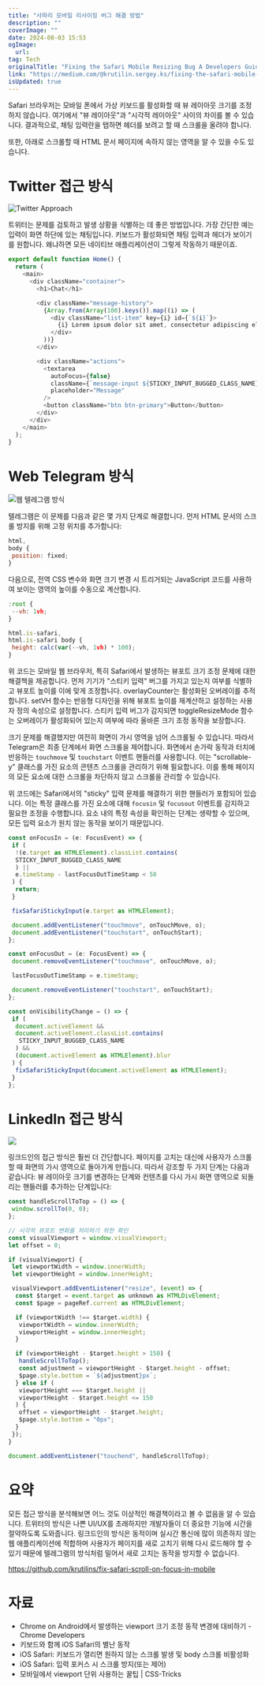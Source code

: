 ```yaml
---
title: "사파리 모바일 리사이징 버그 해결 방법"
description: ""
coverImage: ""
date: 2024-08-03 15:53
ogImage: 
  url: 
tag: Tech
originalTitle: "Fixing the Safari Mobile Resizing Bug A Developers Guide"
link: "https://medium.com/@krutilin.sergey.ks/fixing-the-safari-mobile-resizing-bug-a-developers-guide-6568f933cde0"
isUpdated: true
---
```






Safari 브라우저는 모바일 폰에서 가상 키보드를 활성화할 때 뷰 레이아웃 크기를 조정하지 않습니다. 여기에서 "뷰 레이아웃"과 "시각적 레이아웃" 사이의 차이를 볼 수 있습니다. 결과적으로, 채팅 입력란을 탭하면 헤더를 보려고 할 때 스크롤을 올려야 합니다.

또한, 아래로 스크롤할 때 HTML 문서 페이지에 속하지 않는 영역을 알 수 있을 수도 있습니다.

# Twitter 접근 방식

![Twitter Approach](https://miro.medium.com/v2/resize:fit:436/1*Dj_5lZ32Ok-VuR-h2_maGg.gif)

<div class="content-ad"></div>

트위터는 문제를 검토하고 발생 상황을 식별하는 데 좋은 방법입니다. 가장 간단한 예는 입력이 화면 하단에 있는 채팅입니다. 키보드가 활성화되면 채팅 입력과 헤더가 보이기를 원합니다. 왜냐하면 모든 네이티브 애플리케이션이 그렇게 작동하기 때문이죠.

```js
export default function Home() {
  return (
    <main>
      <div className="container">
        <h1>Chat</h1>

        <div className="message-history">
          {Array.from(Array(100).keys()).map((i) => (
            <div className="list-item" key={i} id={`${i}`}>
              {i} Lorem ipsum dolor sit amet, consectetur adipiscing elit. Donec
            </div>
          ))}
        </div>

        <div className="actions">
          <textarea
            autoFocus={false}
            className={`message-input ${STICKY_INPUT_BUGGED_CLASS_NAME}`}
            placeholder="Message"
          />
          <button className="btn btn-primary">Button</button>
        </div>
      </div>
    </main>
  );
}
```

# Web Telegram 방식

![웹 텔레그램 방식](https://miro.medium.com/v2/resize:fit:436/1*7-qPiF5kXspetxsY40POyA.gif)

<div class="content-ad"></div>

텔레그램은 이 문제를 다음과 같은 몇 가지 단계로 해결합니다. 먼저 HTML 문서의 스크롤 방지를 위해 고정 위치를 추가합니다:

```js
html,
body {
 position: fixed;
}
```

다음으로, 전역 CSS 변수와 화면 크기 변경 시 트리거되는 JavaScript 코드를 사용하여 보이는 영역의 높이를 수동으로 계산합니다.

```js
:root {
 --vh: 1vh;
}

html.is-safari,
html.is-safari body {
 height: calc(var(--vh, 1vh) * 100);
}
```

<div class="content-ad"></div>

위 코드는 모바일 웹 브라우저, 특히 Safari에서 발생하는 뷰포트 크기 조정 문제에 대한 해결책을 제공합니다. 먼저 기기가 "스티키 입력" 버그를 가지고 있는지 여부를 식별하고 뷰포트 높이를 이에 맞게 조정합니다. overlayCounter는 활성화된 오버레이를 추적합니다. setVH 함수는 반응형 디자인을 위해 뷰포트 높이를 재계산하고 설정하는 사용자 정의 속성으로 설정합니다. 스티키 입력 버그가 감지되면 toggleResizeMode 함수는 오버레이가 활성화되어 있는지 여부에 따라 올바른 크기 조정 동작을 보장합니다.

크기 문제를 해결했지만 여전히 화면이 가시 영역을 넘어 스크롤될 수 있습니다. 따라서 Telegram은 최종 단계에서 화면 스크롤을 제어합니다. 화면에서 손가락 동작과 터치에 반응하는 `touchmove` 및 `touchstart` 이벤트 핸들러를 사용합니다. 이는 "scrollable-y" 클래스를 가진 요소의 콘텐츠 스크롤을 관리하기 위해 필요합니다. 이를 통해 페이지의 모든 요소에 대한 스크롤을 차단하지 않고 스크롤을 관리할 수 있습니다.

<div class="content-ad"></div>

위 코드에는 Safari에서의 "sticky" 입력 문제를 해결하기 위한 핸들러가 포함되어 있습니다. 이는 특정 클래스를 가진 요소에 대해 `focusin` 및 `focusout` 이벤트를 감지하고 필요한 조정을 수행합니다. 요소 내의 특정 속성을 확인하는 단계는 생략할 수 있으며, 모든 입력 요소가 원치 않는 동작을 보이기 때문입니다.

```js
const onFocusIn = (e: FocusEvent) => {
 if (
  !(e.target as HTMLElement).classList.contains(
  STICKY_INPUT_BUGGED_CLASS_NAME
  ) ||
  e.timeStamp - lastFocusOutTimeStamp < 50
 ) {
  return;
 }

 fixSafariStickyInput(e.target as HTMLElement);

 document.addEventListener("touchmove", onTouchMove, o);
 document.addEventListener("touchstart", onTouchStart);
};

const onFocusOut = (e: FocusEvent) => {
 document.removeEventListener("touchmove", onTouchMove, o);

 lastFocusOutTimeStamp = e.timeStamp;

 document.removeEventListener("touchstart", onTouchStart);
};

const onVisibilityChange = () => {
 if (
  document.activeElement &&
  document.activeElement.classList.contains(
   STICKY_INPUT_BUGGED_CLASS_NAME
  ) &&
  (document.activeElement as HTMLElement).blur
 ) {
  fixSafariStickyInput(document.activeElement as HTMLElement);
 }
};
```

# LinkedIn 접근 방식

<img src="https://miro.medium.com/v2/resize:fit:436/1*FQQffPzH2llfblXOEeC2ww.gif" />

<div class="content-ad"></div>

링크드인의 접근 방식은 훨씬 더 간단합니다. 페이지를 고치는 대신에 사용자가 스크롤할 때 화면의 가시 영역으로 돌아가게 만듭니다. 따라서 강조할 두 가지 단계는 다음과 같습니다: 뷰 레이아웃 크기를 변경하는 단계와 컨텐츠를 다시 가시 화면 영역으로 되돌리는 핸들러를 추가하는 단계입니다:

```js
const handleScrollToTop = () => {
 window.scrollTo(0, 0);
};

// 시각적 뷰포트 변화를 처리하기 위한 확인
const visualViewport = window.visualViewport;
let offset = 0;

if (visualViewport) {
 let viewportWidth = window.innerWidth;
 let viewportHeight = window.innerHeight;

 visualViewport.addEventListener("resize", (event) => {
  const $target = event.target as unknown as HTMLDivElement;
  const $page = pageRef.current as HTMLDivElement;

  if (viewportWidth !== $target.width) {
   viewportWidth = window.innerWidth;
   viewportHeight = window.innerHeight;
  }

  if (viewportHeight - $target.height > 150) {
   handleScrollToTop();
   const adjustment = viewportHeight - $target.height - offset;
   $page.style.bottom = `${adjustment}px`;
  } else if (
   viewportHeight === $target.height ||
   viewportHeight - $target.height <= 150
  ) {
   offset = viewportHeight - $target.height;
   $page.style.bottom = "0px";
  }
 });
}

document.addEventListener("touchend", handleScrollToTop);
```

# 요약

모든 접근 방식을 분석해보면 어느 것도 이상적인 해결책이라고 볼 수 없음을 알 수 있습니다. 트위터의 방식은 나쁜 UI/UX를 초래하지만 개발자들이 더 중요한 기능에 시간을 절약하도록 도와줍니다. 링크드인의 방식은 동적이며 실시간 통신에 많이 의존하지 않는 웹 애플리케이션에 적합하며 사용자가 페이지를 새로 고치기 위해 다시 로드해야 할 수 있기 때문에 텔레그램의 방식처럼 밀어서 새로 고치는 동작을 방지할 수 없습니다.

<div class="content-ad"></div>

https://github.com/krutilins/fix-safari-scroll-on-focus-in-mobile

# 자료

- Chrome on Android에서 발생하는 viewport 크기 조정 동작 변경에 대비하기 - Chrome Developers
- 키보드와 함께 iOS Safari의 별난 동작
- iOS Safari: 키보드가 열리면 원하지 않는 스크롤 발생 및 body 스크롤 비활성화
- iOS Safari: 입력 포커스 시 스크롤 방지(또는 제어)
- 모바일에서 viewport 단위 사용하는 꿀팁 | CSS-Tricks
